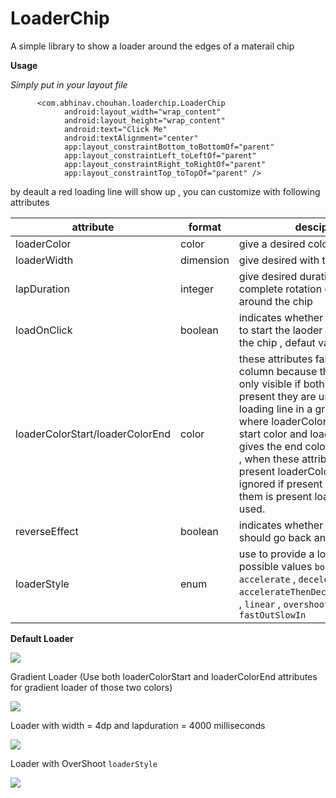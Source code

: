 # LoaderChip

A simple library to show a loader around the edges of a materail chip 

<b> Usage </b>

<i> Simply put in your layout file </i>
 
                  
          <com.abhinav.chouhan.loaderchip.LoaderChip
                android:layout_width="wrap_content"
                android:layout_height="wrap_content"
                android:text="Click Me"
                android:textAlignment="center"
                app:layout_constraintBottom_toBottomOf="parent"
                app:layout_constraintLeft_toLeftOf="parent"
                app:layout_constraintRight_toRightOf="parent"
                app:layout_constraintTop_toTopOf="parent" />
        
        
  by deault a red loading line will show up , you can customize with following attributes 
  
  attribute | format | desciption 
--- | --- |  --- 
loaderColor | color | give a desired color to loader line 
loaderWidth | dimension | give desired with to loading line 
lapDuration | integer | give desired duration in millis for a complete rotation of loader line around the chip
loadOnClick | boolean | indicates whether or not you want to start the laoder on the click of the chip , defaut value is true
loaderColorStart/loaderColorEnd | color | these attributes falls in one column because there effect is only visible if both of them are present they are used to draw loading line in a gradient color , where loaderColorStart gives the start color and loaderColorEnd gives the end color of the gradient , when these attributes are present loaderColor attributes is ignored if present , if only one of them is present loaderColor is used.
reverseEffect | boolean | indicates whether or not loader should go back and forth 
loaderStyle | enum | use to provide a loading style possible values `bounce` , `accelerate` , `decelerate` , `accelerateThenDecelerate`(default) , `linear` , `overshoot` , `fastOutSlowIn`



<b>Default Loader</b>

![](https://github.com/AbhinavChauhan97/LoaderChip/blob/master/ezgif.com-gif-maker.gif)



Gradient Loader (Use both loaderColorStart and loaderColorEnd attributes for gradient loader of those two colors)


![](https://github.com/AbhinavChauhan97/LoaderChip/blob/master/ezgif.com-gif-maker%20(1).gif)


Loader with width = 4dp and lapduration = 4000 milliseconds 

![](https://github.com/AbhinavChauhan97/LoaderChip/blob/master/ezgif.com-gif-maker%20(2).gif)


Loader with OverShoot `loaderStyle` 

![](https://github.com/AbhinavChauhan97/LoaderChip/blob/master/ezgif.com-gif-maker%20(3).gif)
  
  
        
        
            
